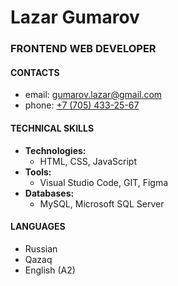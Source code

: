 # **Lazar Gumarov**

### FRONTEND WEB DEVELOPER

#### **CONTACTS**
- email: [gumarov.lazar@gmail.com](mailto:gumarov.lazar@gmail.com)
- phone: [+7 (705) 433-25-67](tel:+77054332567)

#### **TECHNICAL SKILLS**
- **Technologies:** 
    - HTML, CSS, JavaScript
- **Tools:**
    - Visual Studio Code, GIT, Figma
- **Databases:**
    - MySQL, Microsoft SQL Server

#### **LANGUAGES**
- Russian
- Qazaq
- English (A2)